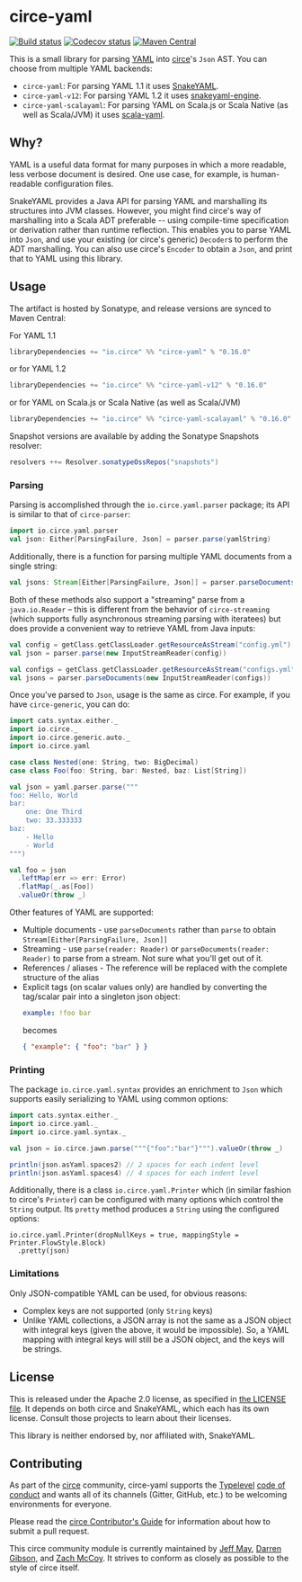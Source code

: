 # circe-yaml

[![Build status](https://github.com/circe/circe-yaml/workflows/Continuous%20Integration/badge.svg)](https://github.com/circe/circe-yaml/actions)
[![Codecov status](https://codecov.io/gh/circe/circe-yaml/branch/master/graph/badge.svg)](https://codecov.io/gh/circe/circe-yaml)
[![Maven Central](https://maven-badges.herokuapp.com/maven-central/io.circe/circe-yaml_2.12/badge.svg)](https://maven-badges.herokuapp.com/maven-central/io.circe/circe-yaml_2.12)

This is a small library for parsing [YAML](https://yaml.org) into [circe](https://github.com/circe/circe)'s `Json` AST.
You can choose from multiple YAML backends:
 * `circe-yaml`: For parsing YAML 1.1 it uses [SnakeYAML](https://bitbucket.org/snakeyaml/snakeyaml).
 * `circe-yaml-v12`: For parsing YAML 1.2 it uses [snakeyaml-engine](https://bitbucket.org/snakeyaml/snakeyaml-engine).
 * `circe-yaml-scalayaml`: For parsing YAML on Scala.js or Scala Native (as well as Scala/JVM) it uses [scala-yaml](https://github.com/VirtusLab/scala-yaml).

## Why?

YAML is a useful data format for many purposes in which a more readable, less verbose document is desired.  One use
case, for example, is human-readable configuration files.

SnakeYAML provides a Java API for parsing YAML and marshalling its structures into JVM classes. However, you might find 
circe's way of marshalling into a Scala ADT preferable -- using compile-time specification or derivation rather than runtime 
reflection.  This enables you to parse YAML into `Json`, and use your existing (or circe's generic) `Decoder`s to perform 
the ADT marshalling.  You can also use circe's `Encoder` to obtain a `Json`, and print that to YAML using this library.

## Usage

The artifact is hosted by Sonatype, and release versions are synced to Maven Central:

For YAML 1.1
```scala
libraryDependencies += "io.circe" %% "circe-yaml" % "0.16.0"
```
or for YAML 1.2
```scala
libraryDependencies += "io.circe" %% "circe-yaml-v12" % "0.16.0"
```
or for YAML on Scala.js or Scala Native (as well as Scala/JVM)
```scala
libraryDependencies += "io.circe" %% "circe-yaml-scalayaml" % "0.16.0"
```

Snapshot versions are available by adding the Sonatype Snapshots resolver:

```scala
resolvers ++= Resolver.sonatypeOssRepos("snapshots")
```

### Parsing
Parsing is accomplished through the `io.circe.yaml.parser` package; its API is similar to that of `circe-parser`:

```scala
import io.circe.yaml.parser
val json: Either[ParsingFailure, Json] = parser.parse(yamlString)
```

Additionally, there is a function for parsing multiple YAML documents from a single string:

```scala
val jsons: Stream[Either[ParsingFailure, Json]] = parser.parseDocuments(multiDocumentString)
```

Both of these methods also support a "streaming" parse from a `java.io.Reader` – this is different from the behavior of 
`circe-streaming` (which supports fully asynchronous streaming parsing with iteratees) but does provide a convenient way to 
retrieve YAML from Java inputs:

```scala
val config = getClass.getClassLoader.getResourceAsStream("config.yml")
val json = parser.parse(new InputStreamReader(config))

val configs = getClass.getClassLoader.getResourceAsStream("configs.yml")
val jsons = parser.parseDocuments(new InputStreamReader(configs))
```

Once you've parsed to `Json`, usage is the same as circe. For example, if you have `circe-generic`, you can do:

```scala
import cats.syntax.either._
import io.circe._
import io.circe.generic.auto._
import io.circe.yaml

case class Nested(one: String, two: BigDecimal)
case class Foo(foo: String, bar: Nested, baz: List[String])

val json = yaml.parser.parse("""
foo: Hello, World
bar:
    one: One Third
    two: 33.333333
baz:
    - Hello
    - World
""")

val foo = json
  .leftMap(err => err: Error)
  .flatMap(_.as[Foo])
  .valueOr(throw _)
```

Other features of YAML are supported:

* Multiple documents - use `parseDocuments` rather than `parse` to obtain `Stream[Either[ParsingFailure, Json]]`
* Streaming - use `parse(reader: Reader)` or `parseDocuments(reader: Reader)` to parse from a stream.  Not sure what
  you'll get out of it.
* References / aliases - The reference will be replaced with the complete structure of the alias
* Explicit tags (on scalar values only) are handled by converting the tag/scalar pair into a singleton json object:
  ```yaml
  example: !foo bar
  ```
  becomes
  ```json
  { "example": { "foo": "bar" } }
  ```

### Printing
The package `io.circe.yaml.syntax` provides an enrichment to `Json` which supports easily serializing to YAML using common
options:

```scala
import cats.syntax.either._
import io.circe.yaml._
import io.circe.yaml.syntax._

val json = io.circe.jawn.parse("""{"foo":"bar"}""").valueOr(throw _)

println(json.asYaml.spaces2) // 2 spaces for each indent level
println(json.asYaml.spaces4) // 4 spaces for each indent level
```

Additionally, there is a class `io.circe.yaml.Printer` which (in similar fashion to circe's `Printer`) can be configured 
with many options which control the `String` output. Its `pretty` method produces a `String` using the configured options:

```
io.circe.yaml.Printer(dropNullKeys = true, mappingStyle = Printer.FlowStyle.Block)
  .pretty(json)
```

### Limitations

Only JSON-compatible YAML can be used, for obvious reasons:

- Complex keys are not supported (only `String` keys)
- Unlike YAML collections, a JSON array is not the same as a JSON object with integral keys (given the above, it would
  be impossible).  So, a YAML mapping with integral keys will still be a JSON object, and the keys will be strings.

## License

This is released under the Apache 2.0 license, as specified in [the LICENSE file](LICENSE).  It depends on both
circe and SnakeYAML, which each has its own license.  Consult those projects to learn about their licenses.

This library is neither endorsed by, nor affiliated with, SnakeYAML.

## Contributing
As part of the [circe](https://github.com/circe/circe) community, circe-yaml supports the [Typelevel](http://typelevel.org/) [code of conduct](http://typelevel.org/conduct.html) and wants all of its channels (Gitter, GitHub, etc.) to be welcoming environments for everyone.

Please read the [circe Contributor's Guide](https://github.com/circe/circe/blob/master/CONTRIBUTING.md) for information about how to submit a pull request.

This circe community module is currently maintained by [Jeff May](https://github.com/jeffmay), [Darren Gibson](https://github.com/zarthross), and [Zach McCoy](https://github.com/zmccoy). It strives to conform as closely as possible to the style of circe itself.

